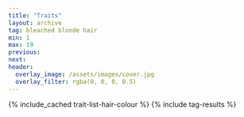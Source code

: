 ```yaml
---
title: "Traits"
layout: archive
tag: bleached blonde hair
min: 1
max: 19
previous:
next:
header:
  overlay_image: /assets/images/cover.jpg
  overlay_filter: rgba(0, 0, 0, 0.5)
---
```

{% include_cached trait-list-hair-colour %}
{% include tag-results %}
